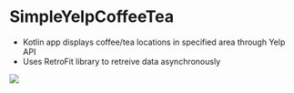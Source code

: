# SimpleYelpCoffeeTea
- Kotlin app displays coffee/tea locations in specified area through Yelp API
- Uses RetroFit library to retreive data asynchronously 
 
![](https://cdn.discordapp.com/attachments/701277128951595033/793625951484379176/screen-capture_9.gif)
